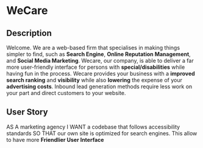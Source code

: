 # WeCare

## Description 
Welcome. We are a web-based firm that specialises in making things simpler to find, such as **Search Engine**, **Online Reputation Management**, and **Social Media Marketing**. Wecare, our company, is able to deliver a far more user-friendly interface for persons with **special/disabilities** while having fun in the process. Wecare provides your business with a **improved search ranking** and **visibility** while also **lowering** the expense of your **advertising costs**. Inbound lead generation methods require less work on your part and direct customers to your website.


## User Story
AS A marketing agency
I WANT a codebase that follows accessibility standards
SO THAT our own site is optimized for search engines. This allow to have more **Friendlier User Interface**